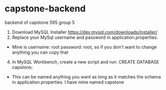 # capstone-backend
backend of capstone 595 group 5

1. Download MySQL Installer https://dev.mysql.com/downloads/installer/
3. Replace your MySql username and password in application.properties. 
  - Mine is username: root password: root, so if you don't want to change anything you can copy that
4. In MySQL Workbench, create a new script and run: CREATE DATABASE capstone;
  - This can be named anything you want as long as it matches the schema in application.properties. I have mine named capstone
